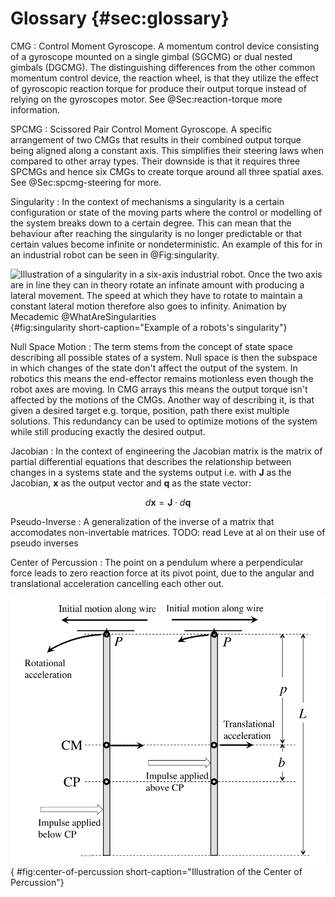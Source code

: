 
# Glossary {#sec:glossary}

CMG
:  Control Moment Gyroscope. A momentum control device consisting of a gyroscope mounted on a single gimbal (SGCMG) or dual nested gimbals (DGCMG). The distinguishing differences from the other common momentum control device, the reaction wheel, is that they utilize the effect of gyroscopic reaction torque for produce their output torque instead of relying on the gyroscopes motor. See @Sec:reaction-torque more information.

SPCMG
:  Scissored Pair Control Moment Gyroscope. A specific arrangement of two CMGs that results in their combined output torque being aligned along a constant axis. This simplifies their steering laws when compared to other array types. Their downside is that it requires three SPCMGs and hence six CMGs to create torque around all three spatial axes. See  @Sec:spcmg-steering for more.

Singularity
:  In the context of mechanisms a singularity is a certain configuration or state of the moving parts where the control or modelling of the system breaks down to a certain degree.
This can mean that the behaviour after reaching the singularity is no longer predictable or that certain values become infinite or nondeterministic. 
An example of this for in an industrial robot can be seen in @Fig:singularity.

![Illustration of a singularity in a six-axis industrial robot. Once the two axis are in line they can in theory rotate an infinate amount with producing a lateral movement. The speed at which they have to rotate to maintain a constant lateral motion therefore also goes to infinity. Animation by Mecademic @WhatAreSingularities](./figures/mecademic.gif){#fig:singularity short-caption="Example of a robots's singularity"}

Null Space Motion
:  The term stems from the concept of state space describing all possible states of a system.
Null space is then the subspace in which changes of the state don't affect the output of the system. 
In robotics this means the end-effector remains motionless even though the robot axes are moving.
In CMG arrays this means the output torque isn't affected by the motions of the CMGs.
Another way of describing it, is that given a desired target e.g. torque, position, path there exist multiple solutions.
This redundancy can be used to optimize motions of the system while still producing exactly the desired output.

Jacobian
:  In the context of engineering the Jacobian matrix is the matrix of partial differential equations that describes the relationship between changes in a systems state and the systems output i.e. with $\boldsymbol{J}$ as the Jacobian, $\boldsymbol{x}$ as the output vector and $\boldsymbol{q}$ as the state vector:

$$ d\boldsymbol{x} = \boldsymbol{J} \cdot d\boldsymbol{q} $$

Pseudo-Inverse
:  A generalization of the inverse of a matrix that accomodates non-invertable matrices.
TODO: read Leve at al on their use of pseudo inverses

Center of Percussion
: The point on a pendulum where a perpendicular force leads to zero reaction force at its pivot point, due to the angular and translational acceleration cancelling each other out.

![Illustration of the center of percussion and how it relates to the reaction of a pendulum given the location of a force acting upon it. CC-BY-SA 4.0, Wikipedia user Qwerty123uiop](./figures/center-of-percussion.png){ #fig:center-of-percussion short-caption="Illustration of the Center of Percussion"}
